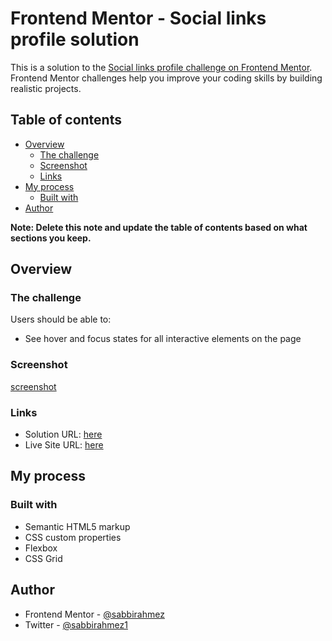 # Frontend Mentor - Social links profile solution

This is a solution to the [Social links profile challenge on Frontend Mentor](https://www.frontendmentor.io/challenges/social-links-profile-UG32l9m6dQ). Frontend Mentor challenges help you improve your coding skills by building realistic projects. 

## Table of contents

- [Overview](#overview)
  - [The challenge](#the-challenge)
  - [Screenshot](#screenshot)
  - [Links](#links)
- [My process](#my-process)
  - [Built with](#built-with)
- [Author](#author)


**Note: Delete this note and update the table of contents based on what sections you keep.**

## Overview

### The challenge

Users should be able to:

- See hover and focus states for all interactive elements on the page

### Screenshot

[screenshot](<Screenshot 2025-09-04 224445.png>)


### Links

- Solution URL: [ here](https://github.com/sabbirahmez/practice-purpose-2/tree/main/social-links-profile-main)
- Live Site URL: [ here](https://practice-purpose-social-links-profi.vercel.app/)

## My process

### Built with

- Semantic HTML5 markup
- CSS custom properties
- Flexbox
- CSS Grid



## Author

<!-- - Website - [Add your name here](https://www.your-site.com) -->
- Frontend Mentor - [@sabbirahmez](https://www.frontendmentor.io/profile/sabbirahmez)
- Twitter - [@sabbirahmez1](https://www.twitter.com/sabbirahmez1)

